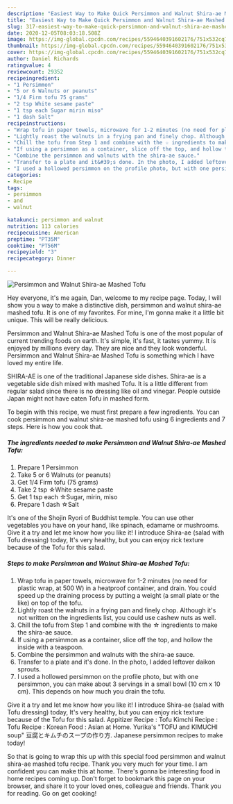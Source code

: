 ```yaml
---
description: "Easiest Way to Make Quick Persimmon and Walnut Shira-ae Mashed Tofu"
title: "Easiest Way to Make Quick Persimmon and Walnut Shira-ae Mashed Tofu"
slug: 317-easiest-way-to-make-quick-persimmon-and-walnut-shira-ae-mashed-tofu
date: 2020-12-05T08:03:18.508Z
image: https://img-global.cpcdn.com/recipes/5594640391602176/751x532cq70/persimmon-and-walnut-shira-ae-mashed-tofu-recipe-main-photo.jpg
thumbnail: https://img-global.cpcdn.com/recipes/5594640391602176/751x532cq70/persimmon-and-walnut-shira-ae-mashed-tofu-recipe-main-photo.jpg
cover: https://img-global.cpcdn.com/recipes/5594640391602176/751x532cq70/persimmon-and-walnut-shira-ae-mashed-tofu-recipe-main-photo.jpg
author: Daniel Richards
ratingvalue: 4
reviewcount: 29352
recipeingredient:
- "1 Persimmon"
- "5 or 6 Walnuts or peanuts"
- "1/4 Firm tofu 75 grams"
- "2 tsp White sesame paste"
- "1 tsp each Sugar mirin miso"
- "1 dash Salt"
recipeinstructions:
- "Wrap tofu in paper towels, microwave for 1-2 minutes (no need for plastic wrap, at 500 W) in a heatproof container, and drain. You could speed up the draining process by putting a weight (a small plate or the like) on top of the tofu."
- "Lightly roast the walnuts in a frying pan and finely chop. Although it&#39;s not written on the ingredients list, you could use cashew nuts as well."
- "Chill the tofu from Step 1 and combine with the ☆ ingredients to make the shira-ae sauce."
- "If using a persimmon as a container, slice off the top, and hollow the inside with a teaspoon."
- "Combine the persimmon and walnuts with the shira-ae sauce."
- "Transfer to a plate and it&#39;s done. In the photo, I added leftover daikon sprouts."
- "I used a hollowed persimmon on the profile photo, but with one persimmon, you can make about 3 servings in a small bowl (10 cm x 10 cm). This depends on how much you drain the tofu."
categories:
- Recipe
tags:
- persimmon
- and
- walnut

katakunci: persimmon and walnut 
nutrition: 113 calories
recipecuisine: American
preptime: "PT35M"
cooktime: "PT56M"
recipeyield: "3"
recipecategory: Dinner

---
```



![Persimmon and Walnut Shira-ae Mashed Tofu](https://img-global.cpcdn.com/recipes/5594640391602176/751x532cq70/persimmon-and-walnut-shira-ae-mashed-tofu-recipe-main-photo.jpg)

Hey everyone, it's me again, Dan, welcome to my recipe page. Today, I will show you a way to make a distinctive dish, persimmon and walnut shira-ae mashed tofu. It is one of my favorites. For mine, I'm gonna make it a little bit unique. This will be really delicious.

Persimmon and Walnut Shira-ae Mashed Tofu is one of the most popular of current trending foods on earth. It's simple, it's fast, it tastes yummy. It is enjoyed by millions every day. They are nice and they look wonderful. Persimmon and Walnut Shira-ae Mashed Tofu is something which I have loved my entire life.

SHIRA-AE is one of the traditional Japanese side dishes. Shira-ae is a vegetable side dish mixed with mashed Tofu. It is a little different from regular salad since there is no dressing like oil and vinegar. People outside Japan might not have eaten Tofu in mashed form.


To begin with this recipe, we must first prepare a few ingredients. You can cook persimmon and walnut shira-ae mashed tofu using 6 ingredients and 7 steps. Here is how you cook that.

<!--inarticleads1-->

##### The ingredients needed to make Persimmon and Walnut Shira-ae Mashed Tofu:

1. Prepare 1 Persimmon
1. Take 5 or 6 Walnuts (or peanuts)
1. Get 1/4 Firm tofu (75 grams)
1. Take 2 tsp ☆White sesame paste
1. Get 1 tsp each ☆Sugar, mirin, miso
1. Prepare 1 dash ☆Salt


It&#39;s one of the Shojin Ryori of Buddhist temple. You can use other vegetables you have on your hand, like spinach, edamame or mushrooms. Give it a try and let me know how you like it! I introduce Shira-ae (salad with Tofu dressing) today, It&#39;s very healthy, but you can enjoy rick texture because of the Tofu for this salad. 

<!--inarticleads2-->

##### Steps to make Persimmon and Walnut Shira-ae Mashed Tofu:

1. Wrap tofu in paper towels, microwave for 1-2 minutes (no need for plastic wrap, at 500 W) in a heatproof container, and drain. You could speed up the draining process by putting a weight (a small plate or the like) on top of the tofu.
1. Lightly roast the walnuts in a frying pan and finely chop. Although it&#39;s not written on the ingredients list, you could use cashew nuts as well.
1. Chill the tofu from Step 1 and combine with the ☆ ingredients to make the shira-ae sauce.
1. If using a persimmon as a container, slice off the top, and hollow the inside with a teaspoon.
1. Combine the persimmon and walnuts with the shira-ae sauce.
1. Transfer to a plate and it&#39;s done. In the photo, I added leftover daikon sprouts.
1. I used a hollowed persimmon on the profile photo, but with one persimmon, you can make about 3 servings in a small bowl (10 cm x 10 cm). This depends on how much you drain the tofu.


Give it a try and let me know how you like it! I introduce Shira-ae (salad with Tofu dressing) today, It&#39;s very healthy, but you can enjoy rick texture because of the Tofu for this salad. Appitizer Recipe : Tofu Kimchi Recipe : Tofu Recipe : Korean Food : Asian at Home. Yurika&#39;s &#34;TOFU and KIMUCHI soup&#34; 豆腐とキムチのスープの作り方. Japanese persimmon recipes to make today! 

So that is going to wrap this up with this special food persimmon and walnut shira-ae mashed tofu recipe. Thank you very much for your time. I am confident you can make this at home. There's gonna be interesting food in home recipes coming up. Don't forget to bookmark this page on your browser, and share it to your loved ones, colleague and friends. Thank you for reading. Go on get cooking!
